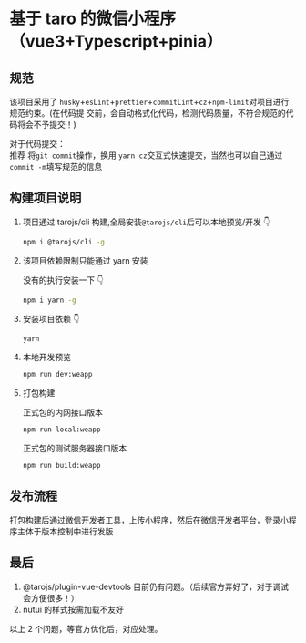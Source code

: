 # 基于 taro 的微信小程序（vue3+Typescript+pinia）

## 规范

该项目采用了 `husky`+`esLint`+`prettier`+`commitLint`+`cz`+`npm-limit`对项目进行规范约束。(在代码提
交前，会自动格式化代码，检测代码质量，不符合规范的代码将会不予提交！)

对于代码提交：  
推荐 将`git commit`操作，换用 `yarn cz`交互式快速提交，当然也可以自己通过`commit -m`填写规范的信息

## 构建项目说明

1. 项目通过 tarojs/cli 构建,全局安装`@tarojs/cli`后可以本地预览/开发 👇

   ```sh
   npm i @tarojs/cli -g
   ```

2. 该项目依赖限制只能通过 yarn 安装

   没有的执行安装一下 👇

   ```sh
   npm i yarn -g
   ```

3. 安装项目依赖 👇

   ```sh
   yarn
   ```

4. 本地开发预览

   ```sh
   npm run dev:weapp
   ```

5. 打包构建

   正式包的内网接口版本

   ```sh
   npm run local:weapp
   ```

   正式包的测试服务器接口版本

   ```sh
   npm run build:weapp
   ```

## 发布流程

打包构建后通过微信开发者工具，上传小程序，然后在微信开发者平台，登录小程序主体于版本控制中进行发版

## 最后

1.  @tarojs/plugin-vue-devtools 目前仍有问题。（后续官方弄好了，对于调试会方便很多！）
2.  nutui 的样式按需加载不友好

以上 2 个问题，等官方优化后，对应处理。
